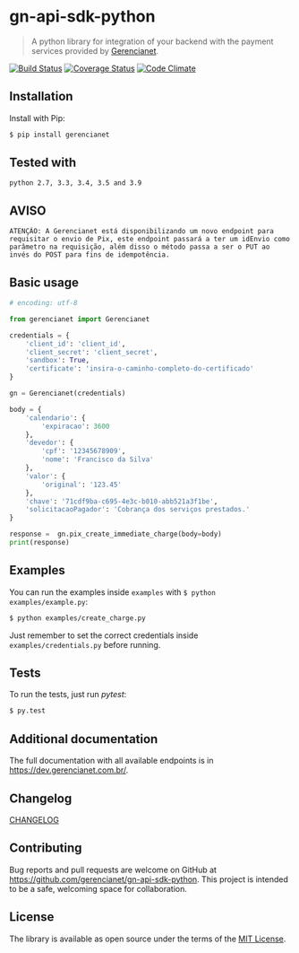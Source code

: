 # gn-api-sdk-python

> A python library for integration of your backend with the payment services
provided by [Gerencianet](http://gerencianet.com.br).

[![Build Status](https://travis-ci.org/gerencianet/gn-api-sdk-python.svg)](https://travis-ci.org/gerencianet/gn-api-sdk-python)
[![Coverage Status](https://coveralls.io/repos/gerencianet/gn-api-sdk-python/badge.svg?branch=master&service=github)](https://coveralls.io/github/gerencianet/gn-api-sdk-python?branch=master)
[![Code Climate](https://codeclimate.com/github/gerencianet/gn-api-sdk-python/badges/gpa.svg)](https://codeclimate.com/github/gerencianet/gn-api-sdk-python)

## Installation

Install with Pip:

```bash
$ pip install gerencianet
```
## Tested with
```
python 2.7, 3.3, 3.4, 3.5 and 3.9
```
## AVISO
```
ATENÇÃO: A Gerencianet está disponibilizando um novo endpoint para requisitar o envio de Pix, este endpoint passará a ter um idEnvio como parâmetro na requisição, além disso o método passa a ser o PUT ao invés do POST para fins de idempotência. 
```

## Basic usage

```python
# encoding: utf-8

from gerencianet import Gerencianet

credentials = {
    'client_id': 'client_id',
    'client_secret': 'client_secret',
    'sandbox': True,
    'certificate': 'insira-o-caminho-completo-do-certificado'
}

gn = Gerencianet(credentials)

body = {
    'calendario': {
        'expiracao': 3600
    },
    'devedor': {
        'cpf': '12345678909',
        'nome': 'Francisco da Silva'
    },
    'valor': {
        'original': '123.45'
    },
    'chave': '71cdf9ba-c695-4e3c-b010-abb521a3f1be',
    'solicitacaoPagador': 'Cobrança dos serviços prestados.'
}

response =  gn.pix_create_immediate_charge(body=body)
print(response)

```

## Examples

You can run the examples inside `examples` with
`$ python examples/example.py`:

```bash
$ python examples/create_charge.py
```

Just remember to set the correct credentials inside `examples/credentials.py` before running.

## Tests

To run the tests, just run *pytest*:

```bash
$ py.test
```

## Additional documentation

The full documentation with all available endpoints is in https://dev.gerencianet.com.br/.

## Changelog

[CHANGELOG](CHANGELOG.md)

## Contributing

Bug reports and pull requests are welcome on GitHub at https://github.com/gerencianet/gn-api-sdk-python. This project is intended to be a safe, welcoming space for collaboration.

## License

The library is available as open source under the terms of the [MIT License](LICENSE).
